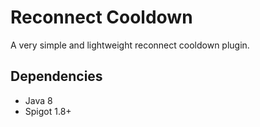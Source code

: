# Reconnect Cooldown
A very simple and lightweight reconnect cooldown plugin. <br>

## Dependencies
- Java 8
- Spigot 1.8+
